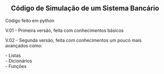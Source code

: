 <h2 align="center">Código de Simulação de um Sistema Bancário</h2>

<p> Código feito em python</p>
<div>
  <p> V.01 - Primeira versão, feita com conhecimentos básicos</p>
  <p> V.02 - Segunda versão, feita com conhecimentos um pouco mais avançados como:</p>
    - Listas
    <br>
    - Dicionários
    <br>  
    - Funções
</div>
